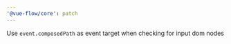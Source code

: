 ```yaml
---
'@vue-flow/core': patch
---
```


Use `event.composedPath` as event target when checking for input dom nodes
